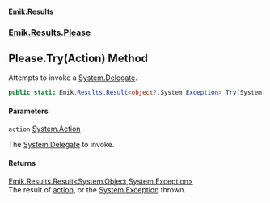 #### [Emik.Results](index.md 'index')
### [Emik.Results](Emik.Results.md 'Emik.Results').[Please](Please.md 'Emik.Results.Please')

## Please.Try(Action) Method

Attempts to invoke a [System.Delegate](https://docs.microsoft.com/en-us/dotnet/api/System.Delegate 'System.Delegate').

```csharp
public static Emik.Results.Result<object?,System.Exception> Try(System.Action action);
```
#### Parameters

<a name='Emik.Results.Please.Try(System.Action).action'></a>

`action` [System.Action](https://docs.microsoft.com/en-us/dotnet/api/System.Action 'System.Action')

The [System.Delegate](https://docs.microsoft.com/en-us/dotnet/api/System.Delegate 'System.Delegate') to invoke.

#### Returns
[Emik.Results.Result&lt;](Result_TOk,TErr_.md 'Emik.Results.Result<TOk,TErr>')[System.Object](https://docs.microsoft.com/en-us/dotnet/api/System.Object 'System.Object')[,](Result_TOk,TErr_.md 'Emik.Results.Result<TOk,TErr>')[System.Exception](https://docs.microsoft.com/en-us/dotnet/api/System.Exception 'System.Exception')[&gt;](Result_TOk,TErr_.md 'Emik.Results.Result<TOk,TErr>')  
The result of [action](Please.Try(Action).md#Emik.Results.Please.Try(System.Action).action 'Emik.Results.Please.Try(System.Action).action'), or the [System.Exception](https://docs.microsoft.com/en-us/dotnet/api/System.Exception 'System.Exception') thrown.